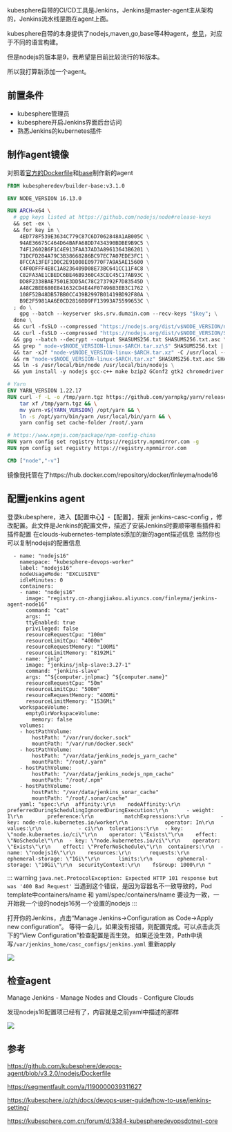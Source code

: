 kubesphere自带的CI/CD工具是Jenkins，Jenkins是master-agent主从架构的，Jenkins流水线是跑在agent上面。

kubesphere自带的本身提供了nodejs,maven,go,base等4种agent，[参见](https://kubesphere.io/zh/docs/devops-user-guide/how-to-use/choose-jenkins-agent/)，对应于不同的语言构建。

但是nodejs的版本是9，我希望是目前比较流行的16版本。

所以我打算新添加一个agent。

## 前置条件
* kubesphere管理员
* kubesphere开启Jenkins界面后台访问
* 熟悉Jenkins的kubernetes插件

## 制作agent镜像

对照着[官方的Dockerfile](https://github.com/kubesphere/devops-agent/blob/v3.2.0/nodejs/Dockerfile)和[base](https://github.com/kubesphere/devops-agent/blob/v3.2.0/base/Dockerfile)制作新的agent

```dockerfile
FROM kubespheredev/builder-base:v3.1.0

ENV NODE_VERSION 16.13.0

RUN ARCH=x64 \
  # gpg keys listed at https://github.com/nodejs/node#release-keys
  && set -ex \
  && for key in \
    4ED778F539E3634C779C87C6D7062848A1AB005C \
    94AE36675C464D64BAFA68DD7434390BDBE9B9C5 \
    74F12602B6F1C4E913FAA37AD3A89613643B6201 \
    71DCFD284A79C3B38668286BC97EC7A07EDE3FC1 \
    8FCCA13FEF1D0C2E91008E09770F7A9A5AE15600 \
    C4F0DFFF4E8C1A8236409D08E73BC641CC11F4C8 \
    C82FA3AE1CBEDC6BE46B9360C43CEC45C17AB93C \
    DD8F2338BAE7501E3DD5AC78C273792F7D83545D \
    A48C2BEE680E841632CD4E44F07496B3EB3C1762 \
    108F52B48DB57BB0CC439B2997B01419BD92F80A \
    B9E2F5981AA6E0CD28160D9FF13993A75599653C \
  ; do \
    gpg --batch --keyserver sks.srv.dumain.com --recv-keys "$key"; \
  done \
  && curl -fsSLO --compressed "https://nodejs.org/dist/v$NODE_VERSION/node-v$NODE_VERSION-linux-$ARCH.tar.xz" \
  && curl -fsSLO --compressed "https://nodejs.org/dist/v$NODE_VERSION/SHASUMS256.txt.asc" \
  && gpg --batch --decrypt --output SHASUMS256.txt SHASUMS256.txt.asc \
  && grep " node-v$NODE_VERSION-linux-$ARCH.tar.xz\$" SHASUMS256.txt | sha256sum -c - \
  && tar -xJf "node-v$NODE_VERSION-linux-$ARCH.tar.xz" -C /usr/local --strip-components=1 --no-same-owner \
  && rm "node-v$NODE_VERSION-linux-$ARCH.tar.xz" SHASUMS256.txt.asc SHASUMS256.txt \
  && ln -s /usr/local/bin/node /usr/local/bin/nodejs \
  && yum install -y nodejs gcc-c++ make bzip2 GConf2 gtk2 chromedriver chromium xorg-x11-server-Xvfb

# Yarn
ENV YARN_VERSION 1.22.17
RUN curl -f -L -o /tmp/yarn.tgz https://github.com/yarnpkg/yarn/releases/download/v${YARN_VERSION}/yarn-v${YARN_VERSION}.tar.gz && \
	tar xf /tmp/yarn.tgz && \
	mv yarn-v${YARN_VERSION} /opt/yarn && \
	ln -s /opt/yarn/bin/yarn /usr/local/bin/yarn && \
	yarn config set cache-folder /root/.yarn

# https://www.npmjs.com/package/npm-config-china
RUN yarn config set registry https://registry.npmmirror.com -g
RUN npm config set registry https://registry.npmmirror.com

CMD ["node","-v"]
```

镜像我托管在了https://hub.docker.com/repository/docker/finleyma/node16

## 配置jenkins agent

登录kubesphere，进入【配置中心】-【配置】，搜索 jenkins-casc-config ，修改配置。此文件是Jenkins的配置文件，描述了安装Jenkins时要顺带哪些插件和插件配置
在clouds-kubernetes-templates添加的新的agent描述信息
当然你也可以复制nodejs的配置信息
```
  - name: "nodejs16"
    namespace: "kubesphere-devops-worker"
    label: "nodejs16"
    nodeUsageMode: "EXCLUSIVE"
    idleMinutes: 0
    containers:
    - name: "nodejs16"
      image: "registry.cn-zhangjiakou.aliyuncs.com/finleyma/jenkins-agent-node16"
      command: "cat"
      args: ""
      ttyEnabled: true
      privileged: false
      resourceRequestCpu: "100m"
      resourceLimitCpu: "4000m"
      resourceRequestMemory: "100Mi"
      resourceLimitMemory: "8192Mi"
    - name: "jnlp"
      image: "jenkins/jnlp-slave:3.27-1"
      command: "jenkins-slave"
      args: "^${computer.jnlpmac} ^${computer.name}"
      resourceRequestCpu: "50m"
      resourceLimitCpu: "500m"
      resourceRequestMemory: "400Mi"
      resourceLimitMemory: "1536Mi"
    workspaceVolume:
      emptyDirWorkspaceVolume:
        memory: false
    volumes:
    - hostPathVolume:
        hostPath: "/var/run/docker.sock"
        mountPath: "/var/run/docker.sock"
    - hostPathVolume:
        hostPath: "/var/data/jenkins_nodejs_yarn_cache"
        mountPath: "/root/.yarn"
    - hostPathVolume:
        hostPath: "/var/data/jenkins_nodejs_npm_cache"
        mountPath: "/root/.npm"
    - hostPathVolume:
        hostPath: "/var/data/jenkins_sonar_cache"
        mountPath: "/root/.sonar/cache"
    yaml: "spec:\r\n  affinity:\r\n    nodeAffinity:\r\n      preferredDuringSchedulingIgnoredDuringExecution:\r\n      - weight: 1\r\n        preference:\r\n          matchExpressions:\r\n          - key: node-role.kubernetes.io/worker\r\n            operator: In\r\n            values:\r\n            - ci\r\n  tolerations:\r\n  - key: \"node.kubernetes.io/ci\"\r\n    operator: \"Exists\"\r\n    effect: \"NoSchedule\"\r\n  - key: \"node.kubernetes.io/ci\"\r\n    operator: \"Exists\"\r\n    effect: \"PreferNoSchedule\"\r\n  containers:\r\n  - name: \"nodejs16\"\r\n    resources:\r\n      requests:\r\n        ephemeral-storage: \"1Gi\"\r\n      limits:\r\n        ephemeral-storage: \"10Gi\"\r\n  securityContext:\r\n    fsGroup: 1000\r\n "
```


::: warning
`java.net.ProtocolException: Expected HTTP 101 response but was '400 Bad Request'`
当遇到这个错误，是因为容器名不一致导致的，Pod template中containers/name 和 yaml/spec/containers/name 要设为一致，一开始我一个设的nodejs16另一个设置的nodejs
:::


打开你的Jenkins，点击“Manage Jenkins->Configuration as Code->Apply new configuration”。
等待一会儿，如果没有报错，则配置完成。可以点击此页下的“View Configuration”检查配置是否生效。
如果还没生效，Path中填写`/var/jenkins_home/casc_configs/jenkins.yaml` 重新apply

![](http://pek3b.qingstor.com/hexo-blog/20211116183447.png)

## 检查agent

Manage Jenkins - Manage Nodes and Clouds - Configure Clouds

发现nodejs16配置项已经有了，内容就是之前yaml中描述的那样

![](http://pek3b.qingstor.com/hexo-blog/20211116183522.png)

## 参考
https://github.com/kubesphere/devops-agent/blob/v3.2.0/nodejs/Dockerfile

https://segmentfault.com/a/1190000039311627

https://kubesphere.io/zh/docs/devops-user-guide/how-to-use/jenkins-setting/

https://kubesphere.com.cn/forum/d/3384-kubespheredevopsdotnet-core
